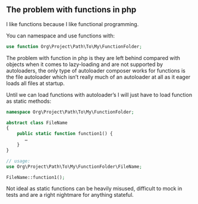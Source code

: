 ## The problem with functions in php

I like functions because I like functional programming. 

You can namespace and use functions with:

```php
use function Org\Project\Path\To\My\FunctionFolder;
```

The problem with  function in php is they are left behind compared with objects when it comes to lazy-loading and are not supported by autoloaders, the only type of autoloader composer works for functions is the file autoloader which isn’t really much of an autoloader at all as it eager loads all files at startup.

Until we can load functions with autoloader’s I will just have to load function as static methods:
```php
namespace Org\Project\Path\To\My\FunctionFolder;

abstract class FileName
{
    public static function function1() {
       …
    }
}

// usage:
use Org\Project\Path\To\My\FunctionFolder\FileName;

FileName::function1();

```

Not ideal as static functions can be heavily misused, difficult to mock in tests and are a right nightmare for anything stateful.